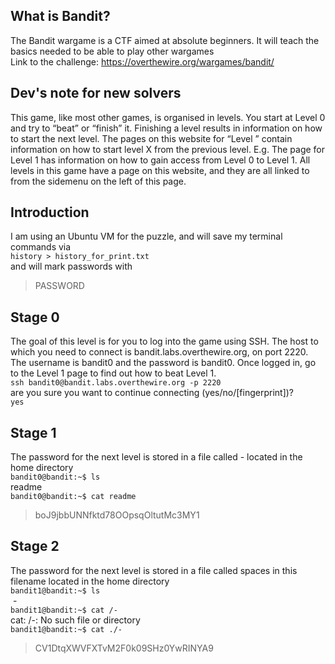 ## What is Bandit?

The Bandit wargame is a CTF aimed at absolute beginners. It will teach the basics needed to be able to play other wargames </br>
Link to the challenge: https://overthewire.org/wargames/bandit/

## Dev's note for new solvers

This game, like most other games, is organised in levels. You start at Level 0 and try to “beat” or “finish” it. Finishing a level results in information on how to start the next level. The pages on this website for “Level <X>” contain information on how to start level X from the previous level. E.g. The page for Level 1 has information on how to gain access from Level 0 to Level 1. All levels in this game have a page on this website, and they are all linked to from the sidemenu on the left of this page.
 
## Introduction
I am using an Ubuntu VM for the puzzle, and will save my terminal commands via </br>
``` history > history_for_print.txt ``` </br>
and will mark passwords with 
>PASSWORD

  
## Stage 0 
  The goal of this level is for you to log into the game using SSH. The host to which you need to connect is bandit.labs.overthewire.org, on port 2220. The username is bandit0 and the password is bandit0. Once logged in, go to the Level 1 page to find out how to beat Level 1.
</br>
```ssh bandit0@bandit.labs.overthewire.org -p 2220``` </br>
are you sure you want to continue connecting (yes/no/[fingerprint])? </br>
```yes```</br>


## Stage 1
The password for the next level is stored in a file called - located in the home directory</br>
```bandit0@bandit:~$ ls ``` </br>
readme </br>
```bandit0@bandit:~$ cat readme ``` </br>
>boJ9jbbUNNfktd78OOpsqOltutMc3MY1 </br>


## Stage 2
The password for the next level is stored in a file called spaces in this filename located in the home directory </br>
```bandit1@bandit:~$ ls``` </br>
‌‌ - </br>
```bandit1@bandit:~$ cat /-``` </br>
cat: /-: No such file or directory </br>
```bandit1@bandit:~$ cat ./-``` </br>
>CV1DtqXWVFXTvM2F0k09SHz0YwRINYA9 </br>



```
